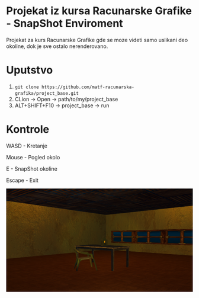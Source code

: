 # Projekat iz kursa Racunarske Grafike - SnapShot Enviroment
Projekat za kurs Racunarske Grafike gde se moze videti samo uslikani deo okoline, dok je sve ostalo nerenderovano.

# Uputstvo
1. `git clone https://github.com/matf-racunarska-grafika/project_base.git`
2. CLion -> Open -> path/to/my/project_base
3. ALT+SHIFT+F10 -> project_base -> run

# Kontrole
WASD - Kretanje

Mouse - Pogled okolo

E - SnapShot okoline

Escape - Exit

![alt text](https://github.com/Pr0pyh/ProjekatGrafika/blob/82becbdbf431859ba905a592243cde5a97bdcca3/Screenshot%20from%202024-04-11%2013-36-59.png)
